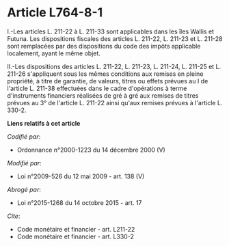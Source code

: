 # Article L764-8-1

I.-Les articles L. 211-22 à L. 211-33 sont applicables dans les îles Wallis et Futuna. Les dispositions fiscales des articles
L. 211-22, L. 211-23 et L. 211-28 sont remplacées par des dispositions du code des impôts applicable localement, ayant le
même objet. 

II.-Les dispositions des articles L. 211-22, L. 211-23, L. 211-24, L. 211-25 et L. 211-26 s'appliquent sous les mêmes
conditions aux remises en pleine propriété, à titre de garantie, de valeurs, titres ou effets prévues au I de l'article L.
211-38 effectuées dans le cadre d'opérations à terme d'instruments financiers réalisées de gré à gré aux remises de titres
prévues au 3° de l'article L. 211-22 ainsi qu'aux remises prévues à l'article L. 330-2.

**Liens relatifs à cet article**

_Codifié par_:

  - Ordonnance n°2000-1223 du 14 décembre 2000 (V)

_Modifié par_:

  - Loi n°2009-526 du 12 mai 2009 - art. 138 (V)

_Abrogé par_:

  - Loi n°2015-1268 du 14 octobre 2015 - art. 17

_Cite_:

  - Code monétaire et financier - art. L211-22
  - Code monétaire et financier - art. L330-2

